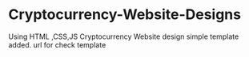 # Cryptocurrency-Website-Designs
Using HTML ,CSS,JS  Cryptocurrency Website design
simple template added. 
url for check template 
